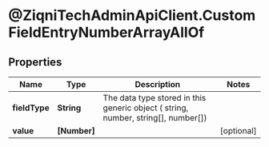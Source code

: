 # @ZiqniTechAdminApiClient.CustomFieldEntryNumberArrayAllOf

## Properties

Name | Type | Description | Notes
------------ | ------------- | ------------- | -------------
**fieldType** | **String** | The data type stored in this generic object ( string, number, string[], number[]) | 
**value** | **[Number]** |  | [optional] 


